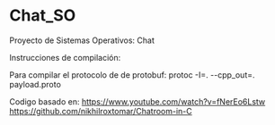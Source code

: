# Chat_SO
Proyecto de Sistemas Operativos: Chat

Instrucciones de compilación:

Para compilar el protocolo de de protobuf:
protoc -I=. --cpp_out=. payload.proto


Codigo basado en:
https://www.youtube.com/watch?v=fNerEo6Lstw
https://github.com/nikhilroxtomar/Chatroom-in-C
